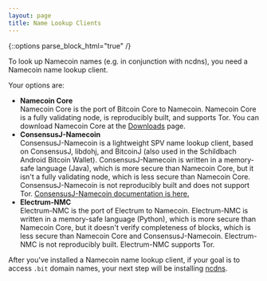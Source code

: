 ```yaml
---
layout: page
title: Name Lookup Clients
---
```


{::options parse_block_html="true" /}

To look up Namecoin names (e.g. in conjunction with ncdns), you need a Namecoin name lookup client.

Your options are:

* **Namecoin Core**<br>
   Namecoin Core is the port of Bitcoin Core to Namecoin.  Namecoin Core is a fully validating node, is reproducibly built, and supports Tor.  You can download Namecoin Core at the [Downloads]({{site.baseurl}}download/) page.
* **ConsensusJ-Namecoin**<br>
   ConsensusJ-Namecoin is a lightweight SPV name lookup client, based on ConsensusJ, libdohj, and BitcoinJ (also used in the Schildbach Android Bitcoin Wallet).  ConsensusJ-Namecoin is written in a memory-safe language (Java), which is more secure than Namecoin Core, but it isn't a fully validating node, which is less secure than Namecoin Core.  ConsensusJ-Namecoin is not reproducibly built and does not support Tor.  [ConsensusJ-Namecoin documentation is here.]({{site.baseurl}}docs/bitcoinj-name-lookups/)
* **Electrum-NMC**<br>
   Electrum-NMC is the port of Electrum to Namecoin.  Electrum-NMC is written in a memory-safe language (Python), which is more secure than Namecoin Core, but it doesn't verify completeness of blocks, which is less secure than Namecoin Core and ConsensusJ-Namecoin.  Electrum-NMC is not reproducibly built.  Electrum-NMC supports Tor.  <!-- TODO: link to Electrum-NMC docs. -->

After you've installed a Namecoin name lookup client, if your goal is to access `.bit` domain names, your next step will be installing [ncdns]({{site.baseurl}}docs/ncdns/).

